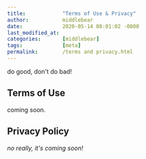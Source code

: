 ```yaml
---
title:            "Terms of Use & Privacy"
author:           middlebear
date:             2020-05-14 08:01:02 -0800
last_modified_at: 
categories:       [middlebear]
tags:             [meta]
permalink:        /terms and privacy.html
---
```


do good, don't do bad!

## Terms of Use

coming soon.

<h2>Privacy Policy</h2>

_no really, it's coming soon!_
